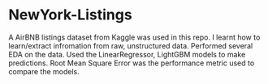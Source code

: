 # NewYork-Listings
A AirBNB listings dataset from Kaggle was used in this repo. 
I learnt how to learn/extract infromation from raw, unstructured data. 
Performed several EDA on the data.
Used the LinearRegressor, LightGBM models to make predictions.
Root Mean Square Error was the performance metric used to compare the models.
